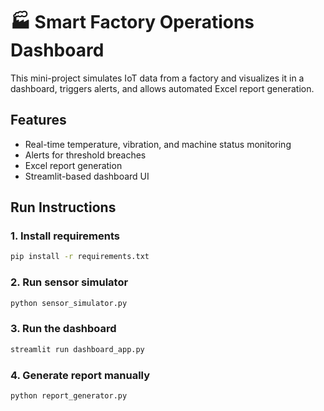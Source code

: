 # 🏭 Smart Factory Operations Dashboard

This mini-project simulates IoT data from a factory and visualizes it in a dashboard, triggers alerts, and allows automated Excel report generation.

## Features
- Real-time temperature, vibration, and machine status monitoring
- Alerts for threshold breaches
- Excel report generation
- Streamlit-based dashboard UI

## Run Instructions

### 1. Install requirements
```bash
pip install -r requirements.txt
```

### 2. Run sensor simulator
```bash
python sensor_simulator.py
```

### 3. Run the dashboard
```bash
streamlit run dashboard_app.py
```

### 4. Generate report manually
```bash
python report_generator.py
```